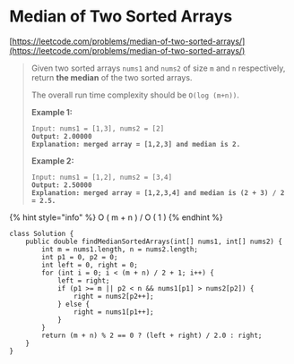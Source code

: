 # Median of Two Sorted Arrays

[https://leetcode.com/problems/median-of-two-sorted-arrays/](https://leetcode.com/problems/median-of-two-sorted-arrays/)

> Given two sorted arrays `nums1` and `nums2` of size `m` and `n` respectively, return **the median** of the two sorted arrays.
>
> The overall run time complexity should be `O(log (m+n))`.
>
> &#x20;
>
> **Example 1:**
>
> <pre><code>Input: nums1 = [1,3], nums2 = [2]
> <strong>Output: 2.00000
> </strong><strong>Explanation: merged array = [1,2,3] and median is 2.</strong></code></pre>
>
> **Example 2:**
>
> <pre><code>Input: nums1 = [1,2], nums2 = [3,4]
> <strong>Output: 2.50000
> </strong><strong>Explanation: merged array = [1,2,3,4] and median is (2 + 3) / 2 = 2.5.</strong></code></pre>

{% hint style="info" %}
O ( m + n )  / O ( 1 )
{% endhint %}

```
class Solution {
    public double findMedianSortedArrays(int[] nums1, int[] nums2) {
        int m = nums1.length, n = nums2.length;
        int p1 = 0, p2 = 0;
        int left = 0, right = 0;
        for (int i = 0; i < (m + n) / 2 + 1; i++) {
            left = right;
            if (p1 >= m || p2 < n && nums1[p1] > nums2[p2]) {
                right = nums2[p2++];
            } else {
                right = nums1[p1++];
            }
        }
        return (m + n) % 2 == 0 ? (left + right) / 2.0 : right;
    }
}
```
